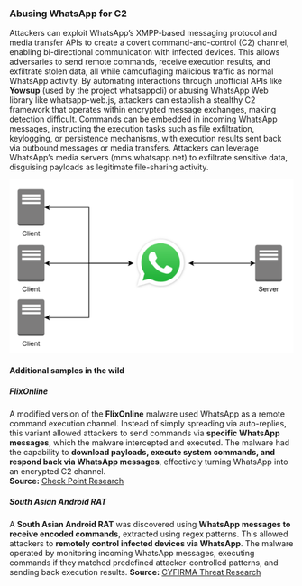 ### **Abusing WhatsApp for C2**  

Attackers can exploit WhatsApp’s XMPP-based messaging protocol and media transfer APIs to create a covert command-and-control (C2) channel, enabling bi-directional communication with infected devices. This allows adversaries to send remote commands, receive execution results, and exfiltrate stolen data, all while camouflaging malicious traffic as normal WhatsApp activity. By automating interactions through unofficial APIs like **Yowsup** (used by the project whatsappcli) or abusing WhatsApp Web library like whatsapp-web.js, attackers can establish a stealthy C2 framework that operates within encrypted message exchanges, making detection difficult. Commands can be embedded in incoming WhatsApp messages, instructing the execution tasks such as file exfiltration, keylogging, or persistence mechanisms, with execution results sent back via outbound messages or media transfers. Attackers can leverage WhatsApp’s media servers (mms.whatsapp.net) to exfiltrate sensitive data, disguising payloads as legitimate file-sharing activity.

![whatsapp](doc/whatsapp.png)

#### **Additional samples in the wild**

##### FlixOnline

A modified version of the **FlixOnline** malware used WhatsApp as a remote command execution channel. Instead of simply spreading via auto-replies, this variant allowed attackers to send commands via **specific WhatsApp messages**, which the malware intercepted and executed. The malware had the capability to **download payloads, execute system commands, and respond back via WhatsApp messages**, effectively turning WhatsApp into an encrypted C2 channel.  
**Source:** [Check Point Research](https://research.checkpoint.com/2021/new-wormable-android-malware-spreads-by-creating-auto-replies-to-messages-in-whatsapp/)  

##### South Asian Android RAT
A **South Asian Android RAT** was discovered using **WhatsApp messages to receive encoded commands**, extracted using regex patterns. This allowed attackers to **remotely control infected devices via WhatsApp**. The malware operated by monitoring incoming WhatsApp messages, executing commands if they matched predefined attacker-controlled patterns, and sending back execution results.
**Source:** [CYFIRMA Threat Research](https://cyfirma.com/news-and-blogs/unidentified-threat-actor-utilizes-android-malware-to-target-high-value-assets-in-south-asia/)  


